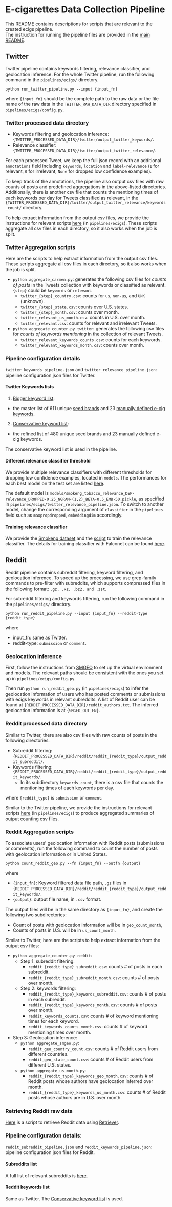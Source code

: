 # E-cigarettes Data Collection Pipeline
This README contains descriptions for scripts that are relevant to the created ecigs pipeline.  
The instruction for running the pipeline files are provided in the [main README](../../README.MD).

## Twitter

Twitter pipeline contains keywords filtering, relevance classifier, and geolocation inference. 
For the whole Twitter pipeline, run the following command in the `pipelines/ecigs/` directory.

`python run_twitter_pipeline.py --input {input_fn}` 

where `{input_fn}` should be the complete path to the raw data 
or the file name of the raw data in the `TWITTER_RAW_DATA_DIR` directory specified in `pipelines/ecigs/config.py`.

### Twitter processed data directory
- Keywords filtering and geolocation inference: `{TWITTER_PROCESSED_DATA_DIR}/twitter/output_twitter_keywords/`.
- Relevance classifier: `{TWITTER_PROCESSED_DATA_DIR}/twitter/output_twitter_relevance/`.

For each processed Tweet, we keep the full json record with an additional `annotations` field 
including `keywords`, `location` and `label-relevance` 
(`1` for relevant, `0` for irrelevant, `None` for dropped low confidence examples).

To keep track of the annotations, the pipeline also output csv files with raw counts of posts and predefined aggregations in the above-listed directories.
Additionally, there is another csv file that counts the mentioning times of each keywords per day for Tweets classified as relevant,
in the `{TWITTER_PROCESSED_DATA_DIR}/twitter/output_twitter_relevance/keywords_count/` directory. 

To help extract information from the output csv files, we provide the instructions for relevant scripts [here](pipelines/ecigs/README.MD#twitter-aggregation-scripts) (in `pipelines/ecigs`).
These scripts aggregate all csv files in each directory, so it also works when the job is split.

### Twitter Aggregation scripts
Here are the scripts to help extract information from the output csv files. 
These scripts aggregate all csv files in each directory, so it also works when the job is split.

- `python aggregate_carmen.py`: generates the following csv files for *counts of posts* in the Tweets collection with keywords or classified as relevant. 
`{step}` could be `keywords` or `relevant`.
    - `twitter_{step}_country.csv`: counts for `us`, `non-us`, and `UNK` (unknown).
    - `twitter_{step}_state.csv`: counts over U.S. states.
    - `twitter_{step}_month.csv`: counts over month.
    - `twitter_relevant_us_month.csv`: counts in U.S. over month.
    - `twitter_relevant.csv`: counts for relevant and irrelevant Tweets.
- `python aggregate_counter.py twitter`: generates the following csv files for *counts of keywords mentioning* in the collection of relevant Tweets.
    - `twitter_relevant_keywords_counts.csv`: counts for each keywords.
    - `twitter_relevant_keywords_month.csv`: counts over month.

### Pipeline configuration details
`twitter_keywords_pipeline.json` and `twitter_relevance_pipeline.json`: pipeline configuration json files for Twitter.

#### Twitter Keywords lists
1. [Bigger keyword list](python/falconet/resources/annotators/keywords/ENDS.keywords):
  - the master list of 611 unique [seed brands](python/falconet/resources/annotators/keywords/ecigs_brands.keywords) 
  and 23 [manually defined e-cig keywords](python/falconet/resources/annotators/keywords/ecig.keywords).
2. [Conservative keyword list](python/falconet/resources/annotators/keywords/ENDS_refined.keywords): 
  - the refined list of 480 unique seed brands and 23 manually defined e-cig keywords.

The conservative keyword list is used in the pipeline.
 
#### Different relevance classifier threshold
We provide multiple relevance classifiers with different thresholds for dropping low confidence examples, located in `models`.
The performances for each best model on the test set are listed [here](models/README.MD).

The default model is `models/smokeng_tobacco_relevance_DEP-relevance_DROPPED-0.25_NGRAM-(1,2)_BETA-0.5_EMB-50.pickle`,
as specified in `pipelines/ecigs/twitter_relevance_pipeline.json`. 
To switch to another model, change the corresponding argument of `classifier` in the `pipelines` field 
such as `maxpropdropped`, `embeddingdim` accordingly.


#### Training relevance classifier
We provide the [Smokeng dataset](pipelines/ecigs/smokeng/smokeng_tobacco_relevance.json.gz) 
and the [script](pipelines/ecigs/smokeng/tobacco_relevance_trainer.sh) to train the relevance classifier.
The details for training classifier with Falconet can be found [here](README.Falconet.MD#training-models). 
 
## Reddit

Reddit pipeline contains subreddit filtering, keyword filtering, and geolocation inference.
To speed up the processing, we use grep-family commands to pre-filter with subreddits, 
which supports compressed files in the following format: `.gz, .xz, .bz2, and .zst`.

For subreddit filtering and keywords filtering, run the following command in the `pipelines/ecigs/` directory.
  
  `python run_reddit_pipeline.py --input {input_fn} --reddit-type {reddit_type}`
  
where

- input_fn: same as Twitter.
- reddit-type: `submission` or `comment`.

### Geolocation inference
First, follow the instructions from [SMGEO](https://github.com/kharrigian/smgeo) to set up the virtual environment and models.
The relevant paths should be consistent with the ones you set up in `pipelines/ecigs/config.py`.

Then run `python run_reddit_geo.py` (in `pipelines/ecigs`) to infer the geolocation information of users who has posted comments or submissions 
with ecigs keywords in relevant subreddits.
A list of Reddit user can be found at `{REDDIT_PROCESSED_DATA_DIR}/reddit_authors.txt`.
The inferred geolocation information is at `{SMGEO_OUT_FN}`.

### Reddit processed data directory
Similar to Twitter, there are also csv files with raw counts of posts in the following directories.

- Subreddit filtering: `{REDDIT_PROCESSED_DATA_DIR}/reddit/reddit_{reddit_type}/output_reddit_subreddit/`.
- Keywords filtering: `{REDDIT_PROCESSED_DATA_DIR}/reddit/reddit_{reddit_type}/output_reddit_keywords/`.
    - In its subdirectory `keywords_count`, there is a csv file that counts the mentioning times of each keywords per day.

where `{reddit_type}` is `submission` or `comment`.

Similar to the Twitter pipeline, we provide the instructions for relevant scripts 
[here](pipelines/ecigs/README.MD#reddit-aggregation-scripts) (in `pipelines/ecigs`)
to produce aggregated summaries of output counting csv files.

### Reddit Aggregation scripts
To associate users' geolocation information with Reddit posts (submissions or comments), 
run the following command to count the number of posts with geolocation information or in United States.

`python count_reddit_geo.py --fn {input_fn} --outfn {output}`

where

- `{input_fn}`: Keyword filtered data file path, `.gz` files in `{REDDIT_PROCESSED_DATA_DIR}/reddit/reddit_{reddit_type}/output_reddit_keywords/`.
- `{output}`: output file name, in `.csv` format. 

The output files will be in the same directory as `{input_fn}`, and create the following two subdirectories:

- Count of posts with geolocation information will be in `geo_count_month`,
- Counts of posts in U.S. will be in `us_count_month`.

Similar to Twitter, here are the scripts to help extract information from the output csv files:

- `python aggregate_counter.py reddit`:
    - Step 1: subreddit filtering:
        - `reddit_{reddit_type}_subreddit.csv`: counts # of posts in each subreddit.
        - `reddit_{reddit_type}_subreddit_month.csv`: counts # of posts over month.
    - Step 2: keywords filtering:
        - `reddit_{reddit_type}_keywords_subreddit.csv`: counts # of posts in each subreddit.
        - `reddit_{reddit_type}_keywords_month.csv`: counts # of posts over month.
        - `reddit_keywords_counts.csv`: counts # of keyword mentioning times for each keyword.
        - `reddit_keywords_counts_month.csv`: counts # of keyword mentioning times over month.
- Step 3: Geolocation inference:
    - `python aggregate_smgeo.py`:
        - `reddit_geo_country_count.csv`: counts # of Reddit users from different countries.
        - `reddit_geo_state_count.csv`: counts # of Reddit users from different U.S. states.
    - `python aggregate_us_month.py`:
        - `reddit_{reddit_type}_keywords_geo_month.csv`: counts # of Reddit posts whose authors have geolocation inferred over month.
        - `reddit_{reddit_type}_keywords_us_month.csv`: counts # of Reddit posts whose authors are in U.S. over month.

### Retrieving Reddit raw data
[Here](scripts/retrieve_reddit_data.py) is a script to retrieve Reddit data using [Retriever](https://github.com/kharrigian/retriever). 

### Pipeline configuration details:
`reddit_subreddit_pipeline.json` and `reddit_keywords_pipeline.json`: pipeline configuration json files for Reddit.

#### Subreddits list
A full list of relevant subreddits is [here](python/falconet/resources/annotators/subreddits/tobacco/e-cigs.txt).

 
#### Reddit keywords list
Same as Twitter. The [Conservative keyword list](python/falconet/resources/annotators/keywords/ENDS_refined.keywords) is used.
